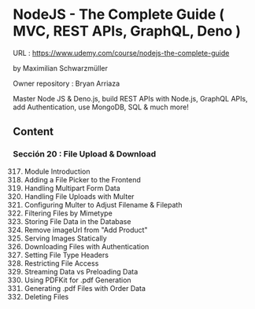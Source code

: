 # NodeJS - The Complete Guide ( MVC, REST APIs, GraphQL, Deno )

URL : https://www.udemy.com/course/nodejs-the-complete-guide

by Maximilian Schwarzmüller

Owner repository : Bryan Arriaza

Master Node JS & Deno.js, build REST APIs with Node.js, GraphQL APIs, add Authentication, use MongoDB, SQL & much more!

## Content

### Sección 20 : File Upload & Download

317. Module Introduction
318. Adding a File Picker to the Frontend
319. Handling Multipart Form Data
320. Handling File Uploads with Multer
321. Configuring Multer to Adjust Filename & Filepath
322. Filtering Files by Mimetype
323. Storing File Data in the Database
324. Remove imageUrl from "Add Product"
325. Serving Images Statically
326. Downloading Files with Authentication
327. Setting File Type Headers
328. Restricting File Access
329. Streaming Data vs Preloading Data
330. Using PDFKit for .pdf Generation
331. Generating .pdf Files with Order Data
332. Deleting Files
